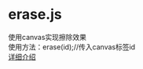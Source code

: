 # erase.js
使用canvas实现擦除效果<br/>
使用方法：erase(id);//传入canvas标签id<br/>
<a href="http://www.cnblogs.com/zhao-qing/p/6734491.html" target="_blank">详细介绍</a>
